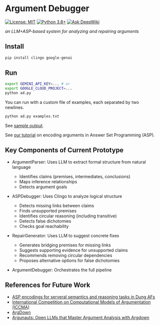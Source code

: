 # Argument Debugger

[![License: MIT](https://img.shields.io/badge/License-MIT-yellow.svg)](https://opensource.org/licenses/MIT)
[![Python 3.8+](https://img.shields.io/badge/python-3.8+-blue.svg)](https://www.python.org/downloads/)
[![Ask DeepWiki](https://deepwiki.com/badge.svg)](https://deepwiki.com/namin/argument-debugger)

_an LLM+ASP-based system for analyzing and repairing arguments_

## Install

```bash
pip install clingo google-genai
```

## Run

```bash
export GEMINI_API_KEY=... # or
export GOOGLE_CLOUD_PROJECT=...
python ad.py
```

You can run with a custom file of examples, each separated by two newlines.
```bash
python ad.py examples.txt
```

See [sample output](output.md).

See [our tutorial](TUTORIAL.md) on encoding arguments in Answer Set Programming (ASP).

## Key Components of Current Prototype

- ArgumentParser: Uses LLM to extract formal structure from natural language
  - Identifies claims (premises, intermediates, conclusions)
  - Maps inference relationships
  - Detects argument goals

- ASPDebugger: Uses Clingo to analyze logical structure
  - Detects missing links between claims
  - Finds unsupported premises
  - Identifies circular reasoning (including transitive)
  - Detects false dichotomies
  - Checks goal reachability

- RepairGenerator: Uses LLM to suggest concrete fixes
  - Generates bridging premises for missing links
  - Suggests supporting evidence for unsupported claims
  - Recommends removing circular dependencies
  - Proposes alternative options for false dichotomies

- ArgumentDebugger: Orchestrates the full pipeline

## References for Future Work

- [ASP encodings for serveral semantics and reasoning tasks in Dung AFs](https://www.dbai.tuwien.ac.at/research/argumentation/aspartix/dung.html)
- [International Competition on Computational Models of Argumentation (ICCMA)](https://www.argumentationcompetition.org/)
- [ArgDown](https://argdown.org/)
- [Argunauts: Open LLMs that Master Argument Analysis with Argdown](https://huggingface.co/blog/ggbetz/argunauts-intro)
